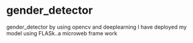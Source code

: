 # gender_detector
gender_detector by using opencv and deeplearning
I have deployed my model using FLASk..a microweb frame work
